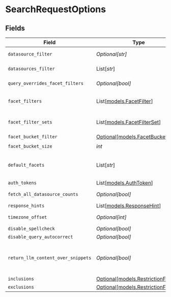 # SearchRequestOptions


## Fields

| Field                                                                                                                                                                                                                                                                                                                                                            | Type                                                                                                                                                                                                                                                                                                                                                             | Required                                                                                                                                                                                                                                                                                                                                                         | Description                                                                                                                                                                                                                                                                                                                                                      |
| ---------------------------------------------------------------------------------------------------------------------------------------------------------------------------------------------------------------------------------------------------------------------------------------------------------------------------------------------------------------- | ---------------------------------------------------------------------------------------------------------------------------------------------------------------------------------------------------------------------------------------------------------------------------------------------------------------------------------------------------------------- | ---------------------------------------------------------------------------------------------------------------------------------------------------------------------------------------------------------------------------------------------------------------------------------------------------------------------------------------------------------------- | ---------------------------------------------------------------------------------------------------------------------------------------------------------------------------------------------------------------------------------------------------------------------------------------------------------------------------------------------------------------- |
| `datasource_filter`                                                                                                                                                                                                                                                                                                                                              | *Optional[str]*                                                                                                                                                                                                                                                                                                                                                  | :heavy_minus_sign:                                                                                                                                                                                                                                                                                                                                               | Filter results to a single datasource name (e.g. gmail, slack). All results are returned if missing.                                                                                                                                                                                                                                                             |
| `datasources_filter`                                                                                                                                                                                                                                                                                                                                             | List[*str*]                                                                                                                                                                                                                                                                                                                                                      | :heavy_minus_sign:                                                                                                                                                                                                                                                                                                                                               | Filter results to one or more datasources (e.g. gmail, slack). All results are returned if missing.                                                                                                                                                                                                                                                              |
| `query_overrides_facet_filters`                                                                                                                                                                                                                                                                                                                                  | *Optional[bool]*                                                                                                                                                                                                                                                                                                                                                 | :heavy_minus_sign:                                                                                                                                                                                                                                                                                                                                               | If true, the operators in the query are taken to override any operators in facetFilters in the case of conflict. This is used to correctly set rewrittenFacetFilters and rewrittenQuery.                                                                                                                                                                         |
| `facet_filters`                                                                                                                                                                                                                                                                                                                                                  | List[[models.FacetFilter](../models/facetfilter.md)]                                                                                                                                                                                                                                                                                                             | :heavy_minus_sign:                                                                                                                                                                                                                                                                                                                                               | A list of filters for the query. An AND is assumed between different facetFilters. For example, owner Sumeet and type Spreadsheet shows documents that are by Sumeet AND are Spreadsheets.                                                                                                                                                                       |
| `facet_filter_sets`                                                                                                                                                                                                                                                                                                                                              | List[[models.FacetFilterSet](../models/facetfilterset.md)]                                                                                                                                                                                                                                                                                                       | :heavy_minus_sign:                                                                                                                                                                                                                                                                                                                                               | A list of facet filter sets that will be OR'ed together. SearchRequestOptions where both facetFilterSets and facetFilters set are considered as bad request. Callers should set only one of these fields.                                                                                                                                                        |
| `facet_bucket_filter`                                                                                                                                                                                                                                                                                                                                            | [Optional[models.FacetBucketFilter]](../models/facetbucketfilter.md)                                                                                                                                                                                                                                                                                             | :heavy_minus_sign:                                                                                                                                                                                                                                                                                                                                               | N/A                                                                                                                                                                                                                                                                                                                                                              |
| `facet_bucket_size`                                                                                                                                                                                                                                                                                                                                              | *int*                                                                                                                                                                                                                                                                                                                                                            | :heavy_check_mark:                                                                                                                                                                                                                                                                                                                                               | The maximum number of FacetBuckets to return in each FacetResult.                                                                                                                                                                                                                                                                                                |
| `default_facets`                                                                                                                                                                                                                                                                                                                                                 | List[*str*]                                                                                                                                                                                                                                                                                                                                                      | :heavy_minus_sign:                                                                                                                                                                                                                                                                                                                                               | Facets for which FacetResults should be fetched and that don't apply to a particular datasource. If specified, these values will replace the standard default facets (last_updated_at, from, etc.). The requested facets will be returned alongside datasource-specific facets if searching a single datasource.                                                 |
| `auth_tokens`                                                                                                                                                                                                                                                                                                                                                    | List[[models.AuthToken](../models/authtoken.md)]                                                                                                                                                                                                                                                                                                                 | :heavy_minus_sign:                                                                                                                                                                                                                                                                                                                                               | Auth tokens which may be used for non-indexed, federated results (e.g. Gmail).                                                                                                                                                                                                                                                                                   |
| `fetch_all_datasource_counts`                                                                                                                                                                                                                                                                                                                                    | *Optional[bool]*                                                                                                                                                                                                                                                                                                                                                 | :heavy_minus_sign:                                                                                                                                                                                                                                                                                                                                               | Hints that the QE should return result counts (via the datasource facet result) for all supported datasources, rather than just those specified in the datasource[s]Filter                                                                                                                                                                                       |
| `response_hints`                                                                                                                                                                                                                                                                                                                                                 | List[[models.ResponseHint](../models/responsehint.md)]                                                                                                                                                                                                                                                                                                           | :heavy_minus_sign:                                                                                                                                                                                                                                                                                                                                               | Array of hints containing which fields should be populated in the response.                                                                                                                                                                                                                                                                                      |
| `timezone_offset`                                                                                                                                                                                                                                                                                                                                                | *Optional[int]*                                                                                                                                                                                                                                                                                                                                                  | :heavy_minus_sign:                                                                                                                                                                                                                                                                                                                                               | The offset of the client's timezone in minutes from UTC. e.g. PDT is -420 because it's 7 hours behind UTC.                                                                                                                                                                                                                                                       |
| `disable_spellcheck`                                                                                                                                                                                                                                                                                                                                             | *Optional[bool]*                                                                                                                                                                                                                                                                                                                                                 | :heavy_minus_sign:                                                                                                                                                                                                                                                                                                                                               | Whether or not to disable spellcheck.                                                                                                                                                                                                                                                                                                                            |
| `disable_query_autocorrect`                                                                                                                                                                                                                                                                                                                                      | *Optional[bool]*                                                                                                                                                                                                                                                                                                                                                 | :heavy_minus_sign:                                                                                                                                                                                                                                                                                                                                               | Disables automatic adjustment of the input query for spelling corrections or other reasons.                                                                                                                                                                                                                                                                      |
| `return_llm_content_over_snippets`                                                                                                                                                                                                                                                                                                                               | *Optional[bool]*                                                                                                                                                                                                                                                                                                                                                 | :heavy_minus_sign:                                                                                                                                                                                                                                                                                                                                               | [beta] Enables expanded content to be returned for LLM usage. The size of content per result returned should be modified using maxSnippetSize. Server may return less or more than what is specified in maxSnippetSize. For more details, https://docs.google.com/document/d/1CTOLSxWWT9WDEnHVLoCUaxbGYyXYP8kctPRF-RluSQY/edit. Requires sufficient permissions. |
| `inclusions`                                                                                                                                                                                                                                                                                                                                                     | [Optional[models.RestrictionFilters]](../models/restrictionfilters.md)                                                                                                                                                                                                                                                                                           | :heavy_minus_sign:                                                                                                                                                                                                                                                                                                                                               | N/A                                                                                                                                                                                                                                                                                                                                                              |
| `exclusions`                                                                                                                                                                                                                                                                                                                                                     | [Optional[models.RestrictionFilters]](../models/restrictionfilters.md)                                                                                                                                                                                                                                                                                           | :heavy_minus_sign:                                                                                                                                                                                                                                                                                                                                               | N/A                                                                                                                                                                                                                                                                                                                                                              |